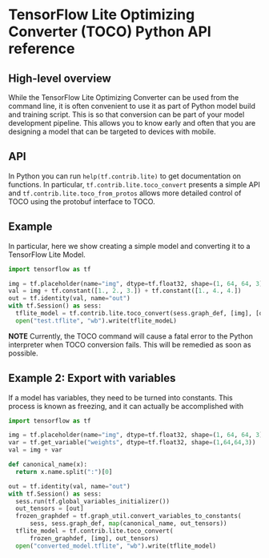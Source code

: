 # TensorFlow Lite Optimizing Converter (TOCO) Python API reference

## High-level overview

While the TensorFlow Lite Optimizing Converter can be used from the command
line, it is often convenient to use it as part of Python model build and
training script. This is so that conversion can be part of your model
development pipeline. This allows you to know early and often that you are
designing a model that can be targeted to devices with mobile.

## API

In Python you can run `help(tf.contrib.lite)` to get documentation on functions.
In particular, `tf.contrib.lite.toco_convert` presents a simple API and
`tf.contrib.lite.toco_from_protos` allows more detailed control of TOCO using
the protobuf interface to TOCO.

## Example

In particular, here we show creating a simple model and converting it to a
TensorFlow Lite Model.

```python
import tensorflow as tf

img = tf.placeholder(name="img", dtype=tf.float32, shape=(1, 64, 64, 3))
val = img + tf.constant([1., 2., 3.]) + tf.constant([1., 4., 4.])
out = tf.identity(val, name="out")
with tf.Session() as sess:
  tflite_model = tf.contrib.lite.toco_convert(sess.graph_def, [img], [out])
  open("test.tflite", "wb").write(tflite_modeL)
```

**NOTE** Currently, the TOCO command will cause a fatal error to the Python
interpreter when TOCO conversion fails. This will be remedied as soon as
possible.

## Example 2: Export with variables

If a model has variables, they need to be turned into constants. This process is
known as freezing, and it can actually be accomplished with

```python
import tensorflow as tf

img = tf.placeholder(name="img", dtype=tf.float32, shape=(1, 64, 64, 3))
var = tf.get_variable("weights", dtype=tf.float32, shape=(1,64,64,3))
val = img + var

def canonical_name(x):
  return x.name.split(":")[0]

out = tf.identity(val, name="out")
with tf.Session() as sess:
  sess.run(tf.global_variables_initializer())
  out_tensors = [out]
  frozen_graphdef = tf.graph_util.convert_variables_to_constants(
      sess, sess.graph_def, map(canonical_name, out_tensors))
  tflite_model = tf.contrib.lite.toco_convert(
      frozen_graphdef, [img], out_tensors)
  open("converted_model.tflite", "wb").write(tflite_model)
```
